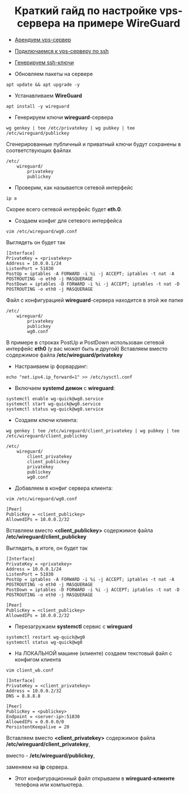 <div id="header" align="center">
    <h1>Краткий гайд по настройке vps-сервера на примере WireGuard</h1>
</div>

* [Арендуем vps-сервер](vps-rental.md)

* [Подключаемся к vps-серверу по ssh](connecting-to-vps-by-ssh.md)

* [Генерируем ssh-ключи](copying-files-over-ssh.md)

* Обновляем пакеты на сервере

`apt update && apt upgrade -y`

* Устанавливаем **WireGuard**

`apt install -y wireguard`

* Генерируем ключи **wireguard**-сервера

`wg genkey | tee /etc/privatekey | wg pubkey | tee /etc/wireguard/publickey`

Сгенерированные публичный и приватный ключи будут сохранены в соответствующих файлах

```
/etc/
    wireguard/
        privatekey
        publickey
```

* Проверим, как называется сетевой интерфейс

`ip a`

Скорее всего сетевой интерфейс будет **eth.0**.

* Создаем конфиг для сетевого интерфейса

`vim /etc/wireguard/wg0.conf`

Выглядеть он будет так

```
[Interface]
PrivateKey = <privatekey>
Address = 10.0.0.1/24
ListenPort = 51830
PostUp = iptables -A FORWARD -i %i -j ACCEPT; iptables -t nat -A POSTROUTING -o eth0 -j MASQUERAGE
PostDown = iptables -D FORWARD -i %i -j ACCEPT; iptables -t nat -D POSTROUTING -o eth0 -j MASQUERAGE
```

Файл с конфигурацией **wireguard**-сервера находится в этой же папке

```
/etc/
    wireguard/
        privatekey
        publickey
        wg0.conf
```

В примере в строках PostUp и PostDown использован сетевой интерфейс **eth0** (у вас может быть и другой)
Вставляем вместо **<privatekey>** содержимое файла **/etc/wireguard/privatekey**

* Настраиваем ip форвардинг:

`echo "net.ipv4.ip_forward=1" >> /etc/sysctl.conf`

* Включаем **systemd демон** с **wireguard**:

```
systemctl enable wg-quick@wg0.service 
systemctl start wg-quick@wg0.service 
systemctl status wg-quick@wg0.service 
```

* Создаем ключи клиента:

`wg genkey | tee /etc/wireguard/client_privatekey | wg pubkey | tee /etc/wireguard/client_publickey`

```
/etc/
    wireguard/
        client_privatekey
        client_publickey
        privatekey
        publickey
        wg0.conf
```

* Добавляем в конфиг сервера клиента:

`vim /etc/wireguard/wg0.conf`

```
[Peer]
PublicKey = <client_publickey>
AllowedIPs = 10.0.0.2/32
```

Вставляем вместо **<client_publickey>** содержимое файла **/etc/wireguard/client_publickey**

Выглядеть, в итоге, он будет так

```
[Interface]
PrivateKey = <privatekey>
Address = 10.0.0.1/24
ListenPort = 51830
PostUp = iptables -A FORWARD -i %i -j ACCEPT; iptables -t nat -A POSTROUTING -o eth0 -j MASQUERAGE
PostDown = iptables -D FORWARD -i %i -j ACCEPT; iptables -t nat -D POSTROUTING -o eth0 -j MASQUERAGE

[Peer]
PublicKey = <client_publickey>
AllowedIPs = 10.0.0.2/32
```

* Перезагружаем **systemctl** сервис с **wireguard**

```
systemctl restart wg-quick@wg0
systemctl status wg-quick@wg0
```

* На ЛОКАЛЬНОЙ машине (клиенте) создаем текстовый файл с конфигом клиента

`vim client_wb.conf`

```
[Interface]
PrivateKey = <client_privatekey>
Address = 10.0.0.2/32
DNS = 8.8.8.8

[Peer]
PublicKey = <publickey>
Endpoint = <server-ip>:51830
AllowedIPs = 0.0.0.0/0
PersistentKeepalive = 20
```

Вставляем вместо **<client_privatekey>** содержимое файла **/etc/wireguard/client_privatekey**, 

вместо **<publickey>** - **/etc/wireguard/publickey**,

**<server-ip>** заменяем на **ip** сервера.

* Этот конфигурационный файл открываем в **wireguard-клиенте** телефона или компьютера.

